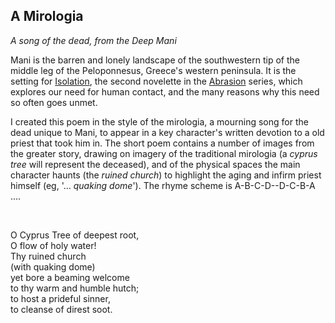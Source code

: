 ## A Mirologia

*A song of the dead, from the Deep Mani*

Mani is the barren and lonely landscape of the southwestern tip of the middle leg of the Peloponnesus, 
Greece's western peninsula. It is the setting for [Isolation](http://www.imby.net/20190811/isolation), the second 
novelette in the [Abrasion](http://www.imby.net/20170525/abrasion) series, which explores our 
need for human contact, and the many reasons why this need so often goes unmet.

I created this poem in the style of the mirologia, a mourning song for the dead unique to Mani, to appear 
in a key character's written devotion to a old priest that took him in. The short poem contains a number of images from the 
greater story, drawing on imagery of the traditional mirologia (a *cyprus tree* will represent the deceased), and of 
the physical spaces the main character haunts (the *ruined church*) to highlight the aging 
and infirm priest himself (eg, '... *quaking dome*'). The rhyme scheme is A-B-C-D--D-C-B-A ....

<p>&nbsp;</p>

O Cyprus Tree of deepest root,  
O flow of holy water!  
Thy ruined church  
(with quaking dome)  
yet bore a beaming welcome  
to thy warm and humble hutch;  
to host a prideful sinner,  
to cleanse of direst soot.   
